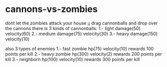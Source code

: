 cannons-vs-zombies
==================
dont let the zombies attack your house ¡¡
drag cannonballs and drop over the cannons
there is 3 kinds of cannonballs:
1.- light damage(50) velocity(60)
2.- medium  damage(75)  velocity(30)
3.- heavy  damage(150)  velocity(10)

also 3 types of enemies
1.- fast zombie hp(75) velocity(10) rewards 100 points per kill 
2.- heavy zombie hp(300) velocity(2) rewards 200 points per kill
3.- neighborn  hp(100)  velocity(10) rewards 300 points per kill
